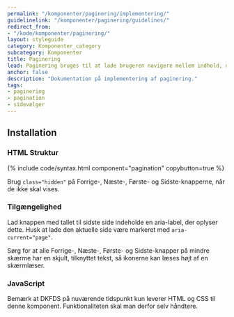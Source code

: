 ```yaml
---
permalink: "/komponenter/paginering/implementering/"
guidelinelink: "/komponenter/paginering/guidelines/"
redirect_from:
- "/kode/komponenter/paginering/"
layout: styleguide
category: Komponenter_category
subcategory: Komponenter
title: Paginering
lead: Paginering bruges til at lade brugeren navigere mellem indhold, der er opdelt på flere sider. Brugeren navigerer ved at gå fra side til side, eller til første eller sidste side på listen.
anchor: false
description: "Dokumentation på implementering af paginering."
tags:
- paginering
- pagination
- sidevælger
---
```


## Installation

### HTML Struktur

{% include code/syntax.html component="pagination" copybutton=true %}

Brug `class="hidden"` på Forrige-, Næste-, Første- og Sidste-knapperne, når de ikke skal vises.

### Tilgængelighed

Lad knappen med tallet til sidste side indeholde en aria-label, der oplyser dette. Husk at lade den aktuelle side være markeret med `aria-current="page"`.

Sørg for at alle Forrige-, Næste-, Første- og Sidste-knapper på mindre skærme har en skjult, tilknyttet tekst, så ikonerne kan læses højt af en skærmlæser.


### JavaScript
Bemærk at DKFDS på nuværende tidspunkt kun leverer HTML og CSS til denne komponent. Funktionaliteten skal man derfor selv håndtere.

